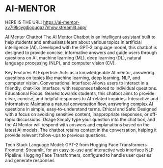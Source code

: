# AI-MENTOR
HERE IS THE URL:
https://ai-mentor-xv7l9kcygdjogugaz7nhow.streamlit.app/

AI Mentor Chatbot
The AI Mentor Chatbot is an intelligent assistant built to help students and enthusiasts learn about various topics in artificial intelligence (AI). Developed with the GPT-2 language model, this chatbot is designed to provide concise, informative answers and guide users through questions on AI, machine learning (ML), deep learning (DL), natural language processing (NLP), and computer vision (CV).

Key Features
AI Expertise: Acts as a knowledgeable AI mentor, answering questions on topics like machine learning, deep learning, NLP, and computer vision.
Conversational Interface: Allows users to interact in a friendly, chat-like interface, with responses tailored to individual questions.
Educational Focus: Geared towards students, this chatbot aims to provide clear, concise, and helpful responses to AI-related inquiries.
Interactive and Informative: Maintains a natural conversation flow, answering complex AI questions in simple, easy-to-understand terms.
Ethical and Safe: Designed with a focus on avoiding sensitive content, inappropriate responses, or off-topic discussions.
Usage
Simply type your question into the chat box, and the AI Mentor will respond with answers and explanations based on the latest AI models. The chatbot retains context in the conversation, helping it provide relevant follow-ups to previous questions.

Tech Stack
Language Model: GPT-2 from Hugging Face Transformers
Frontend: Streamlit, for an easy-to-use and interactive web interface
NLP Pipeline: Hugging Face Transformers, configured to handle user queries and generate responses
